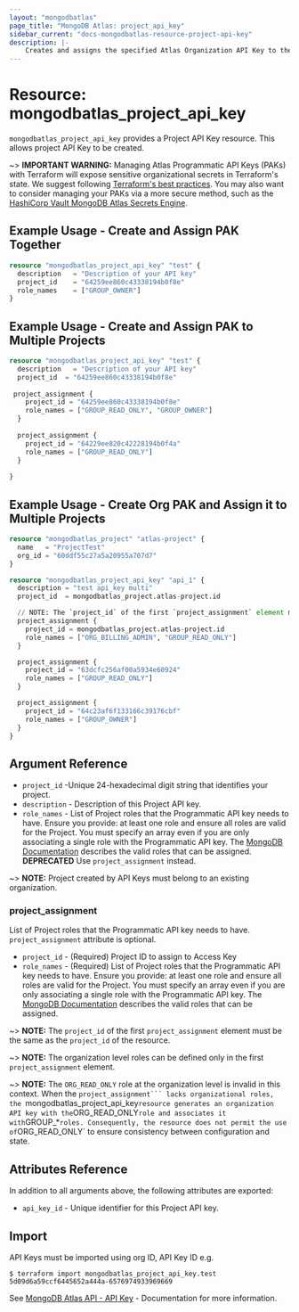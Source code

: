 ```yaml
---
layout: "mongodbatlas"
page_title: "MongoDB Atlas: project_api_key"
sidebar_current: "docs-mongodbatlas-resource-project-api-key"
description: |-
    Creates and assigns the specified Atlas Organization API Key to the specified Project. Users with the Project Owner role in the project associated with the API key can use the organization API key to access the resources.
---
```


# Resource: mongodbatlas_project_api_key

`mongodbatlas_project_api_key` provides a Project API Key resource. This allows project API Key to be created.

~> **IMPORTANT WARNING:** Managing Atlas Programmatic API Keys (PAKs) with Terraform will expose sensitive organizational secrets in Terraform's state. We suggest following [Terraform's best practices](https://developer.hashicorp.com/terraform/language/state/sensitive-data). You may also want to consider managing your PAKs via a more secure method, such as the [HashiCorp Vault MongoDB Atlas Secrets Engine](https://developer.hashicorp.com/vault/docs/secrets/mongodbatlas).

## Example Usage - Create and Assign PAK Together

```terraform
resource "mongodbatlas_project_api_key" "test" {
  description   = "Description of your API key"
  project_id    = "64259ee860c43338194b0f8e"
  role_names    = ["GROUP_OWNER"]
}
```

## Example Usage - Create and Assign PAK to Multiple Projects

```terraform
resource "mongodbatlas_project_api_key" "test" {
  description   = "Description of your API key"
  project_id  = "64259ee860c43338194b0f8e"
  
 project_assignment {
    project_id = "64259ee860c43338194b0f8e"
    role_names = ["GROUP_READ_ONLY", "GROUP_OWNER"]
  }
  
  project_assignment {
    project_id = "64229ee820c42228194b0f4a"
    role_names = ["GROUP_READ_ONLY"]
  }
  
}
```

## Example Usage - Create Org PAK and Assign it to Multiple Projects

```terraform
resource "mongodbatlas_project" "atlas-project" {
  name   = "ProjectTest"
  org_id = "60ddf55c27a5a20955a707d7"
}

resource "mongodbatlas_project_api_key" "api_1" {
  description = "test api_key multi"
  project_id  = mongodbatlas_project.atlas-project.id

  // NOTE: The `project_id` of the first `project_assignment` element must be the same as the `project_id` of the resource.
  project_assignment {
    project_id = mongodbatlas_project.atlas-project.id
    role_names = ["ORG_BILLING_ADMIN", "GROUP_READ_ONLY"]
  }

  project_assignment {
    project_id = "63dcfc256af00a5934e60924"
    role_names = ["GROUP_READ_ONLY"]
  }

  project_assignment {
    project_id = "64c23af6f133166c39176cbf"
    role_names = ["GROUP_OWNER"]
  }
}
```

## Argument Reference

* `project_id` -Unique 24-hexadecimal digit string that identifies your project.
* `description` - Description of this Project API key.
* `role_names` -  List of Project roles that the Programmatic API key needs to have. Ensure you provide: at least one role and ensure all roles are valid for the Project.  You must specify an array even if you are only associating a single role with the Programmatic API key. The [MongoDB Documentation](https://www.mongodb.com/docs/atlas/reference/user-roles/#project-roles) describes the valid roles that can be assigned. **DEPRECATED** Use `project_assignment` instead.

~> **NOTE:** Project created by API Keys must belong to an existing organization.

### project_assignment
List of Project roles that the Programmatic API key needs to have. `project_assignment` attribute is optional.

* `project_id` - (Required) Project ID to assign to Access Key
* `role_names` - (Required) List of Project roles that the Programmatic API key needs to have. Ensure you provide: at least one role and ensure all roles are valid for the Project. You must specify an array even if you are only associating a single role with the Programmatic API key. The [MongoDB Documentation](https://www.mongodb.com/docs/atlas/reference/user-roles/#project-roles) describes the valid roles that can be assigned.

~> **NOTE:** The `project_id` of the first `project_assignment` element must be the same as the `project_id` of the resource.

~> **NOTE:** The organization level roles can be defined only in the first `project_assignment` element.

~> **NOTE:** The `ORG_READ_ONLY` role at the organization level is invalid in this context. When the `project_assignment``` lacks organizational roles, the `mongodbatlas_project_api_key` resource generates an organization API key with the `ORG_READ_ONLY` role and associates it with `GROUP_*` roles. Consequently, the resource does not permit the use of `ORG_READ_ONLY` to ensure consistency between configuration and state.

## Attributes Reference

In addition to all arguments above, the following attributes are exported:

* `api_key_id` - Unique identifier for this Project API key.

## Import

API Keys must be imported using org ID, API Key ID e.g.

```
$ terraform import mongodbatlas_project_api_key.test 5d09d6a59ccf6445652a444a-6576974933969669
```
See [MongoDB Atlas API - API Key](https://www.mongodb.com/docs/atlas/reference/api-resources-spec/#tag/Programmatic-API-Keys/operation/createProjectApiKey) - Documentation for more information.
